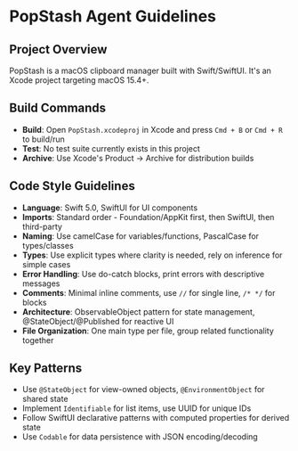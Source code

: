 # PopStash Agent Guidelines

## Project Overview
PopStash is a macOS clipboard manager built with Swift/SwiftUI. It's an Xcode project targeting macOS 15.4+.

## Build Commands
- **Build**: Open `PopStash.xcodeproj` in Xcode and press `Cmd + B` or `Cmd + R` to build/run
- **Test**: No test suite currently exists in this project
- **Archive**: Use Xcode's Product → Archive for distribution builds

## Code Style Guidelines
- **Language**: Swift 5.0, SwiftUI for UI components
- **Imports**: Standard order - Foundation/AppKit first, then SwiftUI, then third-party
- **Naming**: Use camelCase for variables/functions, PascalCase for types/classes
- **Types**: Use explicit types where clarity is needed, rely on inference for simple cases
- **Error Handling**: Use do-catch blocks, print errors with descriptive messages
- **Comments**: Minimal inline comments, use `//` for single line, `/* */` for blocks
- **Architecture**: ObservableObject pattern for state management, @StateObject/@Published for reactive UI
- **File Organization**: One main type per file, group related functionality together

## Key Patterns
- Use `@StateObject` for view-owned objects, `@EnvironmentObject` for shared state
- Implement `Identifiable` for list items, use UUID for unique IDs
- Follow SwiftUI declarative patterns with computed properties for derived state
- Use `Codable` for data persistence with JSON encoding/decoding